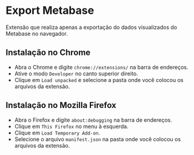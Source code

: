 # Export Metabase

Extensão que realiza apenas a exportação do dados visualizados do Metabase no navegador.

## Instalação no Chrome

- Abra o Chrome e digite `chrome://extensions/` na barra de endereços.
- Ative o modo `Developer` no canto superior direito.
- Clique em `Load unpacked` e selecione a pasta onde você colocou os arquivos da extensão.

## Instalação no Mozilla Firefox

- Abra o Firefox e digite `about:debugging` na barra de endereços.
- Clique em `This Firefox` no menu à esquerda.
- Clique em `Load Temporary Add-on`.
- Selecione o arquivo `manifest.json` na pasta onde você colocou os arquivos da extensão.